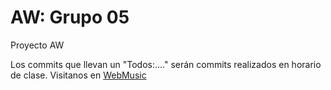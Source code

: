 # AW: Grupo 05
Proyecto AW

Los commits que llevan un "Todos:...." serán commits realizados en horario de clase.
Visitanos en <a href="http://webmusic.pe.hu/src/">WebMusic</a>
